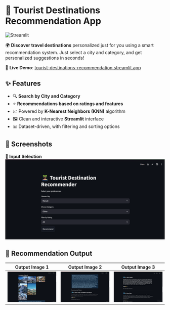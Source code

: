#  🧭 Tourist Destinations Recommendation App

![Streamlit](https://img.shields.io/badge/Built%20with-Streamlit-orange?logo=streamlit)


🌍 **Discover travel destinations** personalized just for you using a smart recommendation system. Just select a city and category, and get personalized suggestions in seconds!

🔗 **Live Demo**: [tourist-destinations-recommendation.streamlit.app](https://tourist-destinations-recommendation.streamlit.app/)


## ✨ Features

- 🔍 **Search by City and Category**
- ⭐ **Recommendations based on ratings and features**
- 📈 Powered by **K-Nearest Neighbors (KNN)** algorithm
- 🖼️ Clean and interactive **Streamlit** interface
- 📊 Dataset-driven, with filtering and sorting options


## 📸 Screenshots

**🔽 Input Selection**
![Input](./TouristRecommender/Screenshots/Input.png)

## 📸 Recommendation Output

| Output Image 1 | Output Image 2 | Output Image 3 |
| -------------- | -------------- | -------------- |
| <img src="./TouristRecommender/Screenshots/Output1.png" width="300"/> | <img src="./TouristRecommender/Screenshots/Output2.png" width="300"/> | <img src="./TouristRecommender/Screenshots/Output3.png" width="300"/> |


</div>





